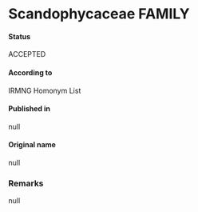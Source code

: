 Scandophycaceae FAMILY
=======

#### Status
ACCEPTED

#### According to
IRMNG Homonym List

#### Published in
null

#### Original name
null

### Remarks
null